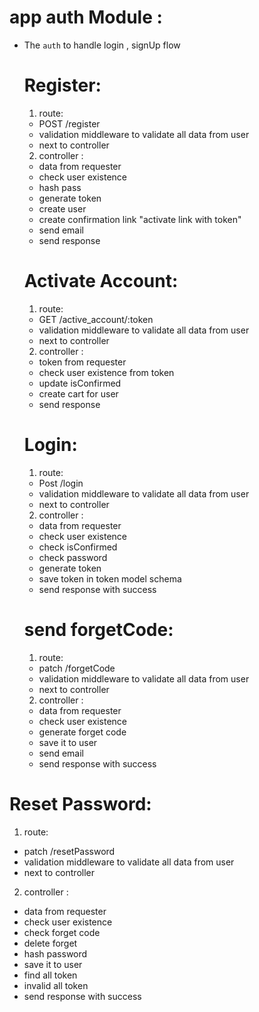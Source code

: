 # app auth Module :

- The `auth` to handle login , signUp flow

  # Register:

  1.  route:

  - POST /register
  - validation middleware to validate all data from user
  - next to controller

  2. controller :

  - data from requester
  - check user existence
  - hash pass
  - generate token
  - create user
  - create confirmation link "activate link with token"
  - send email
  - send response

  # Activate Account:

  1.  route:

  - GET /active_account/:token
  - validation middleware to validate all data from user
  - next to controller

  2. controller :

  - token from requester
  - check user existence from token
  - update isConfirmed
  - create cart for user
  - send response

  # Login:

  1.  route:

  - Post /login
  - validation middleware to validate all data from user
  - next to controller

  2. controller :

  - data from requester
  - check user existence
  - check isConfirmed
  - check password
  - generate token
  - save token in token model schema
  - send response with success

  # send forgetCode:

  1.  route:

  - patch /forgetCode
  - validation middleware to validate all data from user
  - next to controller

  2. controller :

  - data from requester
  - check user existence
  - generate forget code
  - save it to user
  - send email
  - send response with success

# Reset Password:

1.  route:

- patch /resetPassword
- validation middleware to validate all data from user
- next to controller

2. controller :

- data from requester
- check user existence
- check forget code
- delete forget
- hash password
- save it to user
- find all token
- invalid all token
- send response with success
